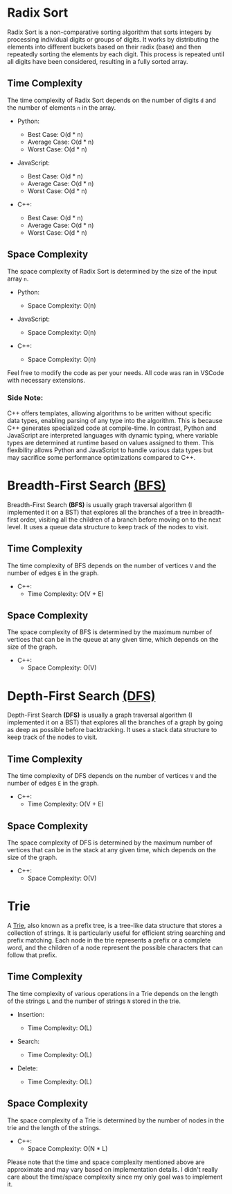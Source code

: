 # Radix Sort

Radix Sort is a non-comparative sorting algorithm that sorts integers by processing individual digits or groups of digits. It works by distributing the elements into different buckets based on their radix (base) and then repeatedly sorting the elements by each digit. This process is repeated until all digits have been considered, resulting in a fully sorted array.

## Time Complexity

The time complexity of Radix Sort depends on the number of digits `d` and the number of elements `n` in the array.

- Python:
  - Best Case: O(d * n)
  - Average Case: O(d * n)
  - Worst Case: O(d * n)
  
- JavaScript:
  - Best Case: O(d * n)
  - Average Case: O(d * n)
  - Worst Case: O(d * n)

- C++:
  - Best Case: O(d * n)
  - Average Case: O(d * n)
  - Worst Case: O(d * n)

## Space Complexity

The space complexity of Radix Sort is determined by the size of the input array `n`.

- Python:
  - Space Complexity: O(n)

- JavaScript:
  - Space Complexity: O(n)

- C++:
  - Space Complexity: O(n)


Feel free to modify the code as per your needs. All code was ran in VSCode with necessary extensions.

### Side Note:
  C++ offers templates, allowing algorithms to be written without specific data types, enabling parsing of any type into the
  algorithm. This is because C++ generates specialized code at compile-time. In contrast, Python and JavaScript are interpreted
  languages with dynamic typing, where variable types are determined at runtime based on values assigned to them. This
  flexibility allows Python and JavaScript to handle various data types but may sacrifice some performance optimizations
  compared to C++.
  
# Breadth-First Search [(BFS)](https://en.wikipedia.org/wiki/Breadth-first_search)

Breadth-First Search **(BFS)** is usually graph traversal algorithm (I implemented it on a BST) that explores all the branches of a tree in breadth-first order, visiting all the children of a branch before moving on to the next level. It uses a queue data structure to keep track of the nodes to visit.

## Time Complexity

The time complexity of BFS depends on the number of vertices `V` and the number of edges `E` in the graph.

- C++:
  - Time Complexity: O(V + E)

## Space Complexity

The space complexity of BFS is determined by the maximum number of vertices that can be in the queue at any given time, which depends on the size of the graph.

- C++:
  - Space Complexity: O(V)


# Depth-First Search [(DFS)](https://en.wikipedia.org/wiki/Depth-first_search)

Depth-First Search **(DFS)** is usually a graph traversal algorithm (I implemented it on a BST) that explores all the branches of a graph by going as deep as possible before backtracking. It uses a stack data structure to keep track of the nodes to visit.

## Time Complexity

The time complexity of DFS depends on the number of vertices `V` and the number of edges `E` in the graph.

- C++:
  - Time Complexity: O(V + E)

## Space Complexity

The space complexity of DFS is determined by the maximum number of vertices that can be in the stack at any given time, which depends on the size of the graph.

- C++:
  - Space Complexity: O(V)


# Trie

A [Trie](https://en.wikipedia.org/wiki/Trie), also known as a prefix tree, is a tree-like data structure that stores a collection of strings. It is particularly useful for efficient string searching and prefix matching. Each node in the trie represents a prefix or a complete word, and the children of a node represent the possible characters that can follow that prefix.

## Time Complexity

The time complexity of various operations in a Trie depends on the length of the strings `L` and the number of strings `N` stored in the trie.

- Insertion:
  - Time Complexity: O(L)

- Search:
  - Time Complexity: O(L)

- Delete:
  - Time Complexity: O(L)

## Space Complexity

The space complexity of a Trie is determined by the number of nodes in the trie and the length of the strings.

- C++:
  - Space Complexity: O(N * L)

Please note that the time and space complexity mentioned above are approximate and may vary based on implementation details. I didn't really care about the time/space complexity since my only goal was to implement it.


